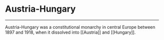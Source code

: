 # Austria-Hungary


---
Austria-Hungary was a constitutional monarchy in central Europe between 1897 and 1918, when it dissolved into [[Austria]] and [[Hungary]]. 